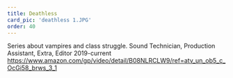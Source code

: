 ```yaml
---
title: Deathless
card_pic: 'deathless 1.JPG'
order: 40
---
```

Series about vampires and class struggle.
Sound Technician, Production Assistant, Extra, Editor 2019-current
https://www.amazon.com/gp/video/detail/B08NLRCLW9/ref=atv_un_ob5_c_OcGi58_brws_3_1
